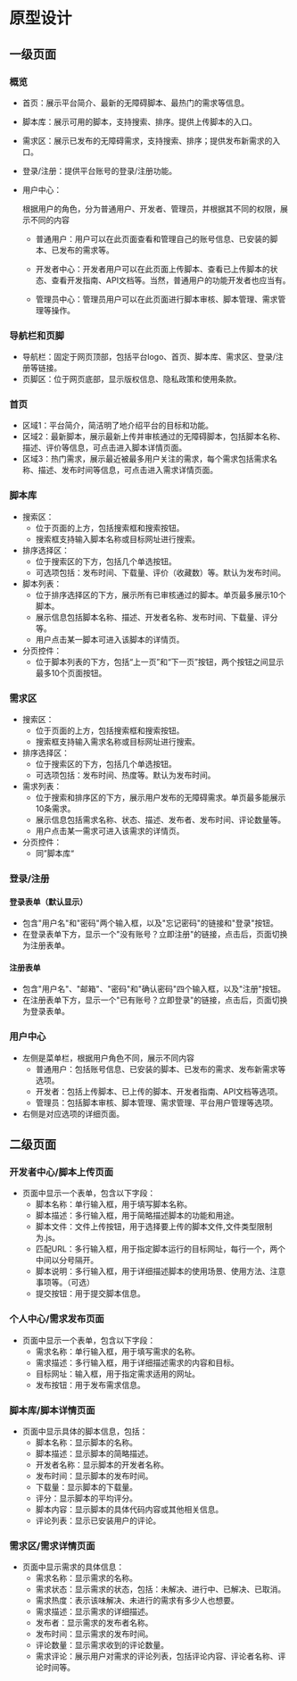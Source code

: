 # 原型设计

## 一级页面

### 概览

- 首页：展示平台简介、最新的无障碍脚本、最热门的需求等信息。

- 脚本库：展示可用的脚本，支持搜索、排序。提供上传脚本的入口。

- 需求区：展示已发布的无障碍需求，支持搜索、排序；提供发布新需求的入口。

- 登录/注册：提供平台账号的登录/注册功能。

- 用户中心：

  根据用户的角色，分为普通用户、开发者、管理员，并根据其不同的权限，展示不同的内容

  - 普通用户：用户可以在此页面查看和管理自己的账号信息、已安装的脚本、已发布的需求等。

  - 开发者中心：开发者用户可以在此页面上传脚本、查看已上传脚本的状态、查看开发指南、API文档等。当然，普通用户的功能开发者也应当有。

  - 管理员中心：管理员用户可以在此页面进行脚本审核、脚本管理、需求管理等操作。

### 导航栏和页脚

- 导航栏：固定于网页顶部，包括平台logo、首页、脚本库、需求区、登录/注册等链接。
- 页脚区：位于网页底部，显示版权信息、隐私政策和使用条款。

### 首页

- 区域1：平台简介，简洁明了地介绍平台的目标和功能。
- 区域2：最新脚本，展示最新上传并审核通过的无障碍脚本，包括脚本名称、描述、评价等信息，可点击进入脚本详情页面。
- 区域3：热门需求，展示最近被最多用户关注的需求，每个需求包括需求名称、描述、发布时间等信息，可点击进入需求详情页面。

### 脚本库

- 搜索区：
  - 位于页面的上方，包括搜索框和搜索按钮。
  - 搜索框支持输入脚本名称或目标网址进行搜索。
- 排序选择区：
  - 位于搜索区的下方，包括几个单选按钮。
  - 可选项包括：发布时间、下载量、评价（收藏数）等。默认为发布时间。
- 脚本列表：
  - 位于排序选择区的下方，展示所有已审核通过的脚本。单页最多展示10个脚本。
  - 展示信息包括脚本名称、描述、开发者名称、发布时间、下载量、评分等。
  - 用户点击某一脚本可进入该脚本的详情页。
- 分页控件：
  - 位于脚本列表的下方，包括“上一页”和“下一页”按钮，两个按钮之间显示最多10个页面按钮。

### 需求区

- 搜索区：
  - 位于页面的上方，包括搜索框和搜索按钮。
  - 搜索框支持输入需求名称或目标网址进行搜索。
- 排序选择区：
  - 位于搜索区的下方，包括几个单选按钮。
  - 可选项包括：发布时间、热度等。默认为发布时间。
- 需求列表：
  - 位于搜索和排序区的下方，展示用户发布的无障碍需求。单页最多能展示10条需求。
  - 展示信息包括需求名称、状态、描述、发布者、发布时间、评论数量等。
  - 用户点击某一需求可进入该需求的详情页。
- 分页控件：
    - 同”脚本库“

### 登录/注册

#### 登录表单（默认显示）

- 包含"用户名"和"密码"两个输入框，以及"忘记密码"的链接和"登录"按钮。
- 在登录表单下方，显示一个"没有账号？立即注册"的链接，点击后，页面切换为注册表单。

#### 注册表单

- 包含"用户名"、"邮箱"、"密码"和"确认密码"四个输入框，以及"注册"按钮。
- 在注册表单下方，显示一个"已有账号？立即登录"的链接，点击后，页面切换为登录表单。

### 用户中心

- 左侧是菜单栏，根据用户角色不同，展示不同内容
  - 普通用户：包括账号信息、已安装的脚本、已发布的需求、发布新需求等选项。
  - 开发者：包括上传脚本、已上传的脚本、开发者指南、API文档等选项。
  - 管理员：包括脚本审核、脚本管理、需求管理、平台用户管理等选项。
- 右侧是对应选项的详细页面。

## 二级页面

### 开发者中心/脚本上传页面

- 页面中显示一个表单，包含以下字段：
  - 脚本名称：单行输入框，用于填写脚本名称。
  - 脚本描述：多行输入框，用于简略描述脚本的功能和用途。
  - 脚本文件：文件上传按钮，用于选择要上传的脚本文件,文件类型限制为.js。
  - 匹配URL：多行输入框，用于指定脚本运行的目标网址，每行一个，两个中间以分号隔开。
  - 脚本说明：多行输入框，用于详细描述脚本的使用场景、使用方法、注意事项等。（可选）
  - 提交按钮：用于提交脚本信息。

### 个人中心/需求发布页面

- 页面中显示一个表单，包含以下字段：
  - 需求名称：单行输入框，用于填写需求的名称。
  - 需求描述：多行输入框，用于详细描述需求的内容和目标。
  - 目标网址：输入框，用于指定需求适用的网址。
  - 发布按钮：用于发布需求信息。

### 脚本库/脚本详情页面

- 页面中显示具体的脚本信息，包括：
  - 脚本名称：显示脚本的名称。
  - 脚本描述：显示脚本的简略描述。
  - 开发者名称：显示脚本的开发者名称。
  - 发布时间：显示脚本的发布时间。
  - 下载量：显示脚本的下载量。
  - 评分：显示脚本的平均评分。
  - 脚本内容：显示脚本的具体代码内容或其他相关信息。
  - 评论列表：显示已安装用户的评论。

### 需求区/需求详情页面

- 页面中显示需求的具体信息：
  - 需求名称：显示需求的名称。
  - 需求状态：显示需求的状态，包括：未解决、进行中、已解决、已取消。
  - 需求热度：表示该味解决、未进行的需求有多少人也想要。
  - 需求描述：显示需求的详细描述。
  - 发布者：显示需求的发布者名称。
  - 发布时间：显示需求的发布时间。
  - 评论数量：显示需求收到的评论数量。
  - 需求评论：展示用户对需求的评论列表，包括评论内容、评论者名称、评论时间等。
